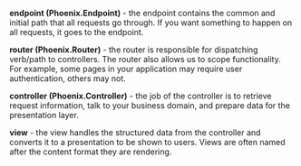 **endpoint (Phoenix.Endpoint)** - the endpoint contains the common and initial path that all requests go through. If you want something to happen on all requests, it goes to the endpoint.

**router (Phoenix.Router)** - the router is responsible for dispatching verb/path to controllers. The router also allows us to scope functionality. For example, some pages in your application may require user authentication, others may not.

**controller (Phoenix.Controller)** - the job of the controller is to retrieve request information, talk to your business domain, and prepare data for the presentation layer.

**view** - the view handles the structured data from the controller and converts it to a presentation to be shown to users. Views are often named after the content format they are rendering.